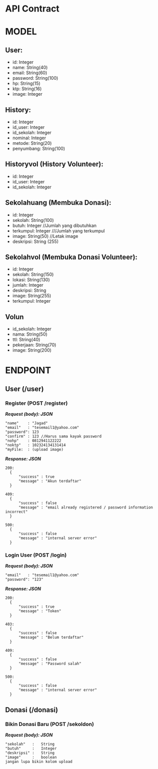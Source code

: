 # API Contract

# MODEL
## User:
- id: Integer
- name: String(40)
- email: String(60)
- password: String(100)
- hp: String(15)
- ktp: String(16)
- image: Integer

## History:
- id: Integer
- id_user: Integer
- id_sekolah: Integer
- nominal: Integer
- metode: String(20)
- penyumbang: String(100)

## Historyvol (History Volunteer):
- id: Integer
- id_user: Integer
- id_sekolah: Integer

## Sekolahuang (Membuka Donasi):
- id: Integer
- sekolah: String(100)
- butuh: Integer //Jumlah yang dibutuhkan
- terkumpul: Integer ///Jumlah yang terkumpul
- image: String(50) //Letak image
- deskripsi: String (255)

## Sekolahvol (Membuka Donasi Volunteer):
- id: Integer
- sekolah: String(150)
- lokasi: String(130)
- jumlah: Integer
- deskripsi: String
- image: String(255)
- terkumpul: Integer

## Volun
- id_sekolah: Integer
- nama: String(50)
- ttl: String(40)
- pekerjaan: String(70)
- image: String(200)

# ENDPOINT
## User (/user)

### Register (POST /register)
***Request (body): JSON***

    "name"    : "Jagad"
    "email"   : "tesemail1@yahoo.com"
    "password": 123 
    "confirm" : 123 //Harus sama kayak password
    "nohp"    : 0812941122222
    "noktp"   : 102324134131414
    "myFile:  : (upload image)
    

***Response: JSON***

    200:
      {
          "success" : true
          "message" : "Akun terdaftar"
      }
   
    409:
      {
          "success" : false
          "message" : "email already registered / password information incorrect"
      }
   
    500:
      {
          "success" : false
          "message" : "internal server error"
      }
 
 ### Login User (POST /login)
    
 ***Request (body): JSON***
  
    "email"   : "tesemail1@yahoo.com"
    "password": "123"
   

***Response: JSON***

    200:
      {
          "success" : true
          "message" : "Token"
      }
      
    403:
      {
          "success" : false
          "message" : "Belum terdaftar"
      }
   
    409:
      {
          "success" : false
          "message" : "Password salah"
      }
   
    500:
      {
          "success" : false
          "message" : "internal server error"
      }
      

## Donasi (/donasi)
### Bikin Donasi Baru (POST /sekoldon)
***Request (body): JSON*** 
    
    "sekolah"   :   String
    "butuh"     :   Integer
    "deskripsi" :   String
    "image"     :   boolean
    jangan lupa bikin kolom upload
    
    
  



